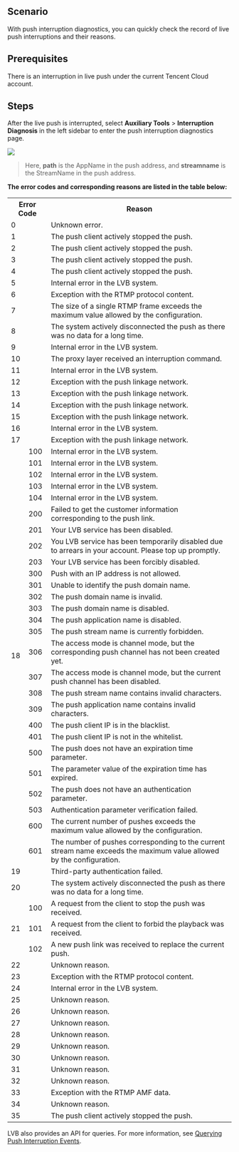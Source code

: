
## Scenario

With push interruption diagnostics, you can quickly check the record of live push interruptions and their reasons.

## Prerequisites

There is an interruption in live push under the current Tencent Cloud account.

## Steps

After the live push is interrupted, select **Auxiliary Tools** > **Interruption Diagnosis** in the left sidebar to enter the push interruption diagnostics page.

![](https://main.qcloudimg.com/raw/87957aaef7237d8072a3ca3668b6dc40.png)

> Here, **path** is the AppName in the push address, and **streamname** is the StreamName in the push address.

**The error codes and corresponding reasons are listed in the table below:**

<table border='0' >
 <col >
 <col >
 <tr >
<th colspan='2' >Error Code</td>
<th >Reason</td>
 </tr>
 <tr >
<td colspan='2' >0</td>
<td >Unknown error.</td>
 </tr>
 <tr >
<td colspan='2' >1</td>
<td >The push client actively stopped the push.</td>
 </tr>
 <tr >
<td colspan='2' >2</td>
<td >The push client actively stopped the push.</td>
 </tr>
 <tr >
<td colspan='2' >3</td>
<td>The push client actively stopped the push.</td>
 </tr>
 <tr >
<td colspan='2' >4</td>
<td >The push client actively stopped the push.</td>
 </tr>
 <tr>
<td colspan='2' >5</td>
<td >Internal error in the LVB system.</td>
 </tr>
 <tr >
<td colspan='2' >6</td>
<td >Exception with the RTMP protocol content.</td>
 </tr>
 <tr >
<td colspan='2' >7</td>
<td >The size of a single RTMP frame exceeds the maximum value allowed by the configuration.</td>
 </tr>
 <tr >
<td colspan='2' >8</td>
<td >The system actively disconnected the push as there was no data for a long time.</td>
 </tr>
 <tr>
<td colspan='2' >9</td>
<td  >Internal error in the LVB system.</td>
 </tr>
 <tr >
<td colspan='2'  >10</td>
<td  >The proxy layer received an interruption command.</td>
 </tr>
 <tr >
<td colspan='2'  >11</td>
<td  >Internal error in the LVB system.</td>
 </tr>
 <tr >
<td colspan='2'  >12</td>
<td  >Exception with the push linkage network.</td>
 </tr>
 <tr  >
<td colspan='2'  >13</td>
<td  >Exception with the push linkage network.</td>
 </tr>
 <tr >
<td colspan='2'  >14</td>
<td  >Exception with the push linkage network.</td>
 </tr>
 <tr >
<td colspan='2'  >15</td>
<td  >Exception with the push linkage network.</td>
 </tr>
 <tr  >
<td colspan='2'  >16</td>
<td  >Internal error in the LVB system.</td>
 </tr>
 <tr >
<td colspan='2'  >17</td>
<td  >Exception with the push linkage network.</td>
 </tr>
 <tr  >
<td rowspan='27'>18</td>
<td>100</td>
<td  >Internal error in the LVB system.</td>
 </tr>
 <tr >
<td >101</td>
<td  >Internal error in the LVB system.</td>
 </tr>
 <tr  >
<td >102</td>
<td  >Internal error in the LVB system.</td>
 </tr>
 <tr  >
<td >103</td>
<td  >Internal error in the LVB system.</td>
 </tr>
 <tr >
<td >104</td>
<td  >Internal error in the LVB system.</td>
 </tr>
 <tr >
<td >200</td>
<td  >Failed to get the customer information corresponding to the push link.</td>
 </tr>
 <tr >
<td >201</td>
<td  >Your LVB service has been disabled.</td>
 </tr>
 <tr  >
<td>202</td>
<td  >You LVB service has been temporarily disabled due to arrears in your account. Please top up promptly.</td>
 </tr>
 <tr>
<td >203</td>
<td  >Your LVB service has been forcibly disabled.</td>
 </tr>
 <tr>
<td >300</td>
<td  >Push with an IP address is not allowed.</td>
 </tr>
 <tr >
<td >301</td>
<td  >Unable to identify the push domain name.</td>
 </tr>
 <tr >
<td >302</td>
<td  >The push domain name is invalid.</td>
 </tr>
 <tr >
<td >303</td>
<td  >The push domain name is disabled.</td>
 </tr>
 <tr >
<td >304</td>
<td  >The push application name is disabled.</td>
 </tr>
 <tr>
<td >305</td>
<td  >The push stream name is currently forbidden.</td>
 </tr>
 <tr >
<td>306</td>
<td  >The access mode is channel mode, but the corresponding push channel has not been created yet.</td>
 </tr>
 <tr >
<td >307</td>
<td  >The access mode is channel mode, but the current push channel has been disabled.</td>
 </tr>
 <tr >
<td >308</td>
<td  >The push stream name contains invalid characters.</td>
 </tr>
 <tr >
<td>309</td>
<td  >The push application name contains invalid characters.</td>
 </tr>
 <tr  >
<td >400</td>
<td  >The push client IP is in the blacklist.</td>
 </tr>
 <tr >
<td >401</td>
<td  >The push client IP is not in the whitelist.</td>
 </tr>
 <tr  >
<td>500</td>
<td  >The push does not have an expiration time parameter.</td>
 </tr>
 <tr >
<td >501</td>
<td  >The parameter value of the expiration time has expired.</td>
 </tr>
 <tr  >
<td>502</td>
<td  >The push does not have an authentication parameter.</td>
 </tr>
 <tr  >
<td >503</td>
<td  >Authentication parameter verification failed.</td>
 </tr>
 <tr  >
<td>600</td>
<td  >The current number of pushes exceeds the maximum value allowed by the configuration.</td>
 </tr>
 <tr >
<td >601</td>
<td  >The number of pushes corresponding to the current stream name exceeds the maximum value allowed by the configuration.</td>
 </tr>
 <tr >
<td colspan='2'  >19</td>
<td  >Third-party authentication failed.</td>
 </tr>
 <tr >
<td colspan='2'  >20</td>
<td  >The system actively disconnected the push as there was no data for a long time.</td>
 </tr>
 <tr >
<td rowspan='3'>21</td>
<td >100</td>
<td  >A request from the client to stop the push was received. </td>
 </tr>
 <tr >
<td>101</td>
<td  >A request from the client to forbid the playback was received. </td>
 </tr>
 <tr >
<td >102</td>
<td  >A new push link was received to replace the current push.</td>
 </tr>
 <tr  >
<td colspan='2'  >22</td>
<td  >Unknown reason.</td>
 </tr>
 <tr >
<td colspan='2'  >23</td>
<td  >Exception with the RTMP protocol content.</td>
 </tr>
 <tr >
<td colspan='2'  >24</td>
<td  >Internal error in the LVB system.</td>
 </tr>
 <tr >
<td colspan='2'  >25</td>
<td  >Unknown reason.</td>
 </tr>
 <tr >
<td colspan='2'  >26</td>
<td  >Unknown reason.</td>
 </tr>
 <tr >
<td colspan='2'  >27</td>
<td  >Unknown reason.</td>
 </tr>
 <tr  >
<td colspan='2'  >28</td>
<td  >Unknown reason.</td>
 </tr>
 <tr >
<td colspan='2'  >29</td>
<td  >Unknown reason.</td>
 </tr>
 <tr  >
<td colspan='2'  >30</td>
<td  >Unknown reason.</td>
 </tr>
 <tr>
<td colspan='2'  >31</td>
<td  >Unknown reason.</td>
 </tr>
 <tr>
<td colspan='2'  >32</td>
<td  >Unknown reason.</td>
 </tr>
 <tr  >
<td colspan='2'  >33</td>
<td  >Exception with the RTMP AMF data.</td>
 </tr>
 <tr>
<td colspan='2'  >34</td>
<td  >Unknown reason.</td>
 </tr>
 <tr >
<td colspan='2'  >35</td>
<td  >The push client actively stopped the push.</td>
 </tr>
</table>

LVB also provides an API for queries. For more information, see [Querying Push Interruption Events](https://intl.cloud.tencent.com/document/product/267/30800).
